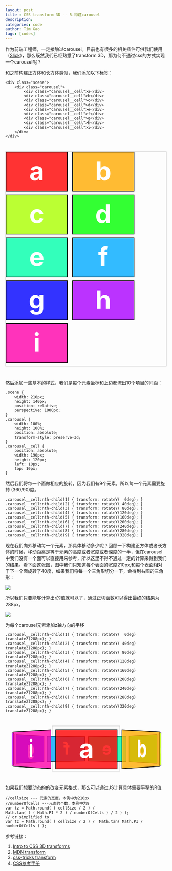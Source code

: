 ```yaml
---
layout: post
title : CSS transform 3D -- 5.构建carousel
description: 
categories: code
author: Tim Gao
tags: [codes]
---
```


作为前端工程师，一定接触过carousel。目前也有很多的相关插件可供我们使用（[Slick](http://kenwheeler.github.io/slick/)），那么既然我们已经熟悉了transform 3D，那为何不通过css的方式实现一个carousel呢？

和之前构建正方体和长方体类似，我们添加以下标签：

    <div class="scene">
        <div class="carousel">
            <div class="carousel__cell">a</div>
            <div class="carousel__cell">b</div>
            <div class="carousel__cell">c</div>
            <div class="carousel__cell">d</div>
            <div class="carousel__cell">e</div>
            <div class="carousel__cell">f</div>
            <div class="carousel__cell">g</div>
            <div class="carousel__cell">h</div>
            <div class="carousel__cell">i</div>
        </div>
    </div>
<style type="text/css">
    .scene {
        border: 1px solid #CCC;
        margin: 40px 0;
    }
    .scene--real {
        width: 210px;
        height: 140px;
        perspective: 1000px;
        position: relative;
    }
    .carousel {
        width: 100%;
        height: 100%;
        position: absolute;
        transform-style: preserve-3d;
    }
    .carousel__cell {
        position: absolute;
        width: 190px;
        height: 120px;
        left: 10px;
        top: 10px;
        border: 2px solid black;
        line-height: 116px;
        font-size: 80px;
        font-weight: bold;
        color: white;
        text-align: center;
    }
    .carousel--step0 {
        width: auto;
        height: auto;
        transform: none;
        position: relative;
    }
    .sence--step1 {
        width: 210px;
        height: 140px;
        position: relative;
        perspective: 1000px;
        margin: 40px auto;
    }
    .sence--step1 .carousel{
        transform: translateZ(-288px);
    }
    .carousel--step0 .carousel__cell {
        position: static;
        display: inline-block;
        margin: 0 10px 10px 0;
    }
    .carousel--step0 .carousel__cell:nth-child(1) { background: hsla( 0, 100%, 50%, 0.8);}
    .carousel--step0 .carousel__cell:nth-child(2) { background: hsla( 40, 100%, 50%, 0.8);}
    .carousel--step0 .carousel__cell:nth-child(3) { background: hsla( 80, 100%, 50%, 0.8);}
    .carousel--step0 .carousel__cell:nth-child(4) { background: hsla(120, 100%, 50%, 0.8);}
    .carousel--step0 .carousel__cell:nth-child(5) { background: hsla(160, 100%, 50%, 0.8);}
    .carousel--step0 .carousel__cell:nth-child(6) { background: hsla(200, 100%, 50%, 0.8);}
    .carousel--step0 .carousel__cell:nth-child(7) { background: hsla(240, 100%, 50%, 0.8);}
    .carousel--step0 .carousel__cell:nth-child(8) { background: hsla(280, 100%, 50%, 0.8);}
    .carousel--step0 .carousel__cell:nth-child(9) { background: hsla(320, 100%, 50%, 0.8);}

    .sence--step1 .carousel__cell:nth-child(1) { background: hsla( 0, 100%, 50%, 0.8); transform: rotateY(  0deg) translateZ(288px); }
    .sence--step1 .carousel__cell:nth-child(2) { background: hsla( 40, 100%, 50%, 0.8); transform: rotateY( 40deg) translateZ(288px);}
    .sence--step1 .carousel__cell:nth-child(3) { background: hsla( 80, 100%, 50%, 0.8);transform: rotateY( 80deg) translateZ(288px);}
    .sence--step1 .carousel__cell:nth-child(4) { background: hsla(120, 100%, 50%, 0.8); transform: rotateY( 120deg) translateZ(288px);}
    .sence--step1 .carousel__cell:nth-child(5) { background: hsla(160, 100%, 50%, 0.8); transform: rotateY( 160deg) translateZ(288px);}
    .sence--step1 .carousel__cell:nth-child(6) { background: hsla(200, 100%, 50%, 0.8); transform: rotateY( 200deg) translateZ(288px);}
    .sence--step1 .carousel__cell:nth-child(7) { background: hsla(240, 100%, 50%, 0.8);transform: rotateY( 240deg) translateZ(288px);}
    .sence--step1 .carousel__cell:nth-child(8) { background: hsla(280, 100%, 50%, 0.8); transform: rotateY( 280deg) translateZ(288px);}
    .sence--step1 .carousel__cell:nth-child(9) { background: hsla(320, 100%, 50%, 0.8); transform: rotateY( 320deg) translateZ(288px);}

    .alwaysRotate {
        animation: infiniteRotate 8s infinite ease-in-out;
    }

    @keyframes infiniteRotate {
        0% {
            transform: translateZ(-288px) rotateY(0)
        }
        20% {
            transform: translateZ(-288px) rotateY(-72deg)
        }
        40% {
            transform: translateZ(-288px) rotateY(-144deg)
        }
        60% {
            transform: translateZ(-288px) rotateY(-216deg)
        }
        80% {
            transform: translateZ(-288px) rotateY(-288deg)
        }
        100% {
            transform: translateZ(-288px) rotateY(-360deg)
        }
    }
</style>
<div class="scene">
  <div class="carousel carousel--step0">
    <div class="carousel__cell">a</div>
    <div class="carousel__cell">b</div>
    <div class="carousel__cell">c</div>
    <div class="carousel__cell">d</div>
    <div class="carousel__cell">e</div>
    <div class="carousel__cell">f</div>
    <div class="carousel__cell">g</div>
    <div class="carousel__cell">h</div>
    <div class="carousel__cell">i</div>
  </div>
</div>

然后添加一些基本的样式，我们是每个元素坐标和上边都流出10个项目的间距：
    
    .scene {
        width: 210px;
        height: 140px;
        position: relative;
        perspective: 1000px;
    }
    .carousel {
        width: 100%;
        height: 100%;
        position: absolute;
        transform-style: preserve-3d;
    }
    .carousel__cell {
        position: absolute;
        width: 190px;
        height: 120px;
        left: 10px;
        top: 10px;
    }

然后我们将每一个面做相应的旋转，因为我们有9个元素，所以每一个元素需要旋转 (360/90)度。

    .carousel__cell:nth-child(1) { transform: rotateY(  0deg); }
    .carousel__cell:nth-child(2) { transform: rotateY( 40deg); }
    .carousel__cell:nth-child(3) { transform: rotateY( 80deg); }
    .carousel__cell:nth-child(4) { transform: rotateY(120deg); }
    .carousel__cell:nth-child(5) { transform: rotateY(160deg); }
    .carousel__cell:nth-child(6) { transform: rotateY(200deg); }
    .carousel__cell:nth-child(7) { transform: rotateY(240deg); }
    .carousel__cell:nth-child(8) { transform: rotateY(280deg); }
    .carousel__cell:nth-child(9) { transform: rotateY(320deg); }

现在我们向外移动每一个元素，那具体移动多少呢？回顾一下构建正方体或者长方体的时候，移动距离是等于元素的高度或者宽度或者深度的一半，但在carousel中我们没有一个面可以直接用来参考，所以这里不得不通过一定的计算来得到我们的结果。看下面这张图，图中我们只知道每个表面的宽度210px,和每个表面相对于下一个面旋转了40度，如果我们将每一个三角形切分一下，会得到右图的三角形：

  ![]({{site.baseurl}}/assets/img/diagram.png)

  所以我们只要能够计算出r的值就可以了，通过正切函数可以得出最终的结果为288px。

  ![]({{site.baseurl}}/assets/img/calc.png)

为每个carousel元素添加z轴方向的平移

    .carousel__cell:nth-child(1) { transform: rotateY(  0deg) translateZ(288px); }
    .carousel__cell:nth-child(2) { transform: rotateY( 40deg) translateZ(288px); }
    .carousel__cell:nth-child(3) { transform: rotateY( 80deg) translateZ(288px); }
    .carousel__cell:nth-child(4) { transform: rotateY(120deg) translateZ(288px); }
    .carousel__cell:nth-child(5) { transform: rotateY(160deg) translateZ(288px); }
    .carousel__cell:nth-child(6) { transform: rotateY(200deg) translateZ(288px); }
    .carousel__cell:nth-child(7) { transform: rotateY(240deg) translateZ(288px); }
    .carousel__cell:nth-child(8) { transform: rotateY(280deg) translateZ(288px); }
    .carousel__cell:nth-child(9) { transform: rotateY(320deg) translateZ(288px); }

<div class="scene sence--step1">
  <div class="carousel alwaysRotate">
    <div class="carousel__cell">a</div>
    <div class="carousel__cell">b</div>
    <div class="carousel__cell">c</div>
    <div class="carousel__cell">d</div>
    <div class="carousel__cell">e</div>
    <div class="carousel__cell">f</div>
    <div class="carousel__cell">g</div>
    <div class="carousel__cell">h</div>
    <div class="carousel__cell">i</div>
  </div>
</div>

如果我们想要动态的的改变元素格式，那么可以通过JS计算具体需要平移的R值

    //cellsize --- 元素的宽度，本例中为210px
    //numberOfCells ---元素的个数，本例中为9
    var tz = Math.round( ( cellSize / 2 ) /
    Math.tan( ( ( Math.PI * 2 ) / numberOfCells ) / 2 ) );
    // or simplified to
    var tz = Math.round( ( cellSize / 2 ) /  Math.tan( Math.PI / numberOfCells ) );


参考链接：

1. [Intro to CSS 3D transforms](https://3dtransforms.desandro.com/perspective)
2. [MDN transform](https://developer.mozilla.org/en-US/docs/Web/CSS/transform)
3. [css-tricks transform](https://css-tricks.com/almanac/properties/t/transform/)
4. [CSS参考手册](http://css.doyoe.com/)
